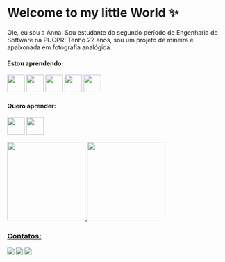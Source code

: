 # Welcome to my little World :sparkles:
Oie, eu sou a Anna!
Sou estudante do segundo período de Engenharia de Software na PUCPR! Tenho 22 anos, sou um projeto de mineira e apaixonada em fotografia analógica.
  
#### Estou aprendendo:
<img src="https://cdn.jsdelivr.net/gh/devicons/devicon@latest/icons/mysql/mysql-original-wordmark.svg" width="40" height="40" /> <img src="https://cdn.jsdelivr.net/gh/devicons/devicon@latest/icons/python/python-plain-wordmark.svg" width="40" height="40" /> <img src="https://cdn.jsdelivr.net/gh/devicons/devicon@latest/icons/html5/html5-original-wordmark.svg" width="40" height="40" /> <img src="https://cdn.jsdelivr.net/gh/devicons/devicon@latest/icons/css3/css3-original-wordmark.svg" width="40" height="40"/> <img src="https://cdn.jsdelivr.net/gh/devicons/devicon@latest/icons/php/php-original.svg" width="40" height="40" />

#### Quero aprender:
 <img src="https://cdn.jsdelivr.net/gh/devicons/devicon@latest/icons/swift/swift-original.svg" width="40" height="40"/> <img src="https://cdn.jsdelivr.net/gh/devicons/devicon@latest/icons/java/java-original-wordmark.svg" width="40" height="40" />


<div>
<a href="https://github.com/annaquezia">
<img loading="lazy" height="180em" src="https://github-readme-stats.vercel.app/api/top-langs/?username=annaquezia&layout=compact&langs_count=7&theme=dracula"/>
<img loading="lazy" height="180em" src="https://github-readme-stats.vercel.app/api?username=annaquezia&show_icons=true&theme=dracula"/>
</div>

### Contatos:
<div>
<a href="https://instagram.com/annaquezia_" target="_blank"><img loading="lazy" src="https://img.shields.io/badge/-Instagram-%23E4405F?style=for-the-badge&logo=instagram&logoColor=white" target="_blank"></a>
<a href = "mailto:annaquezia.dossantos@gmail.com"><img loading="lazy" src="https://img.shields.io/badge/Gmail-D14836?style=for-the-badge&logo=gmail&logoColor=white" target="_blank"></a>
<a href="https://www.linkedin.com/in/anna-quézia-dos-santos-6b0739298/" target="_blank"><img loading="lazy" src="https://img.shields.io/badge/-LinkedIn-%230077B5?style=for-the-badge&logo=linkedin&logoColor=white" target="_blank"></a>   
</div>
